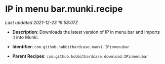 # IP in menu bar.munki.recipe

_Last updated 2021-12-23 19:58:07Z_

- **Description**: Downloads the latest version of IP in menu bar and imports it into Munki.

- **Identifier**: `com.github.hobbithardcase.munki.IPinmenubar`

- **Parent Recipes**: `com.github.hobbithardcase.download.IPinmenubar`